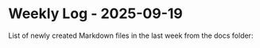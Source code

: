 # Weekly Log - 2025-09-19

List of newly created Markdown files in the last week from the docs folder:

